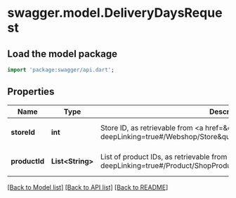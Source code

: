# swagger.model.DeliveryDaysRequest

## Load the model package
```dart
import 'package:swagger/api.dart';
```

## Properties
Name | Type | Description | Notes
------------ | ------------- | ------------- | -------------
**storeId** | **int** | Store ID, as retrievable from &lt;a href&#x3D;\&quot;?deepLinking&#x3D;true#/Webshop/Store\&quot;&gt;/api/Webshop&lt;/a&gt; | [optional] [default to null]
**productId** | **List&lt;String&gt;** | List of product IDs, as retrievable from &lt;a href&#x3D;\&quot;?deepLinking&#x3D;true#/Product/ShopProductInformation\&quot;&gt;/api/Product&lt;/a&gt; | [optional] [default to []]

[[Back to Model list]](../README.md#documentation-for-models) [[Back to API list]](../README.md#documentation-for-api-endpoints) [[Back to README]](../README.md)


